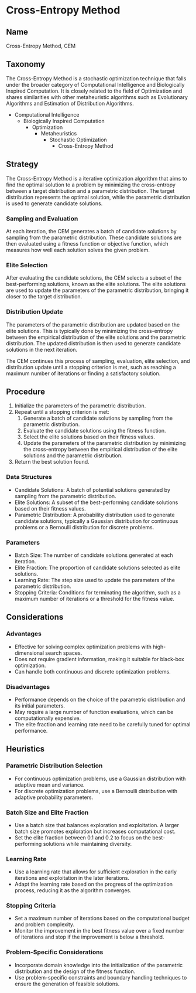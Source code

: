 # Cross-Entropy Method

## Name

Cross-Entropy Method, CEM

## Taxonomy

The Cross-Entropy Method is a stochastic optimization technique that falls under the broader category of Computational Intelligence and Biologically Inspired Computation. It is closely related to the field of Optimization and shares similarities with other metaheuristic algorithms such as Evolutionary Algorithms and Estimation of Distribution Algorithms.

- Computational Intelligence
  - Biologically Inspired Computation
    - Optimization
      - Metaheuristics
        - Stochastic Optimization
          - Cross-Entropy Method

## Strategy

The Cross-Entropy Method is a iterative optimization algorithm that aims to find the optimal solution to a problem by minimizing the cross-entropy between a target distribution and a parametric distribution. The target distribution represents the optimal solution, while the parametric distribution is used to generate candidate solutions.

### Sampling and Evaluation

At each iteration, the CEM generates a batch of candidate solutions by sampling from the parametric distribution. These candidate solutions are then evaluated using a fitness function or objective function, which measures how well each solution solves the given problem.

### Elite Selection

After evaluating the candidate solutions, the CEM selects a subset of the best-performing solutions, known as the elite solutions. The elite solutions are used to update the parameters of the parametric distribution, bringing it closer to the target distribution.

### Distribution Update

The parameters of the parametric distribution are updated based on the elite solutions. This is typically done by minimizing the cross-entropy between the empirical distribution of the elite solutions and the parametric distribution. The updated distribution is then used to generate candidate solutions in the next iteration.

The CEM continues this process of sampling, evaluation, elite selection, and distribution update until a stopping criterion is met, such as reaching a maximum number of iterations or finding a satisfactory solution.

## Procedure

1. Initialize the parameters of the parametric distribution.
2. Repeat until a stopping criterion is met:
   1. Generate a batch of candidate solutions by sampling from the parametric distribution.
   2. Evaluate the candidate solutions using the fitness function.
   3. Select the elite solutions based on their fitness values.
   4. Update the parameters of the parametric distribution by minimizing the cross-entropy between the empirical distribution of the elite solutions and the parametric distribution.
3. Return the best solution found.

### Data Structures

- Candidate Solutions: A batch of potential solutions generated by sampling from the parametric distribution.
- Elite Solutions: A subset of the best-performing candidate solutions based on their fitness values.
- Parametric Distribution: A probability distribution used to generate candidate solutions, typically a Gaussian distribution for continuous problems or a Bernoulli distribution for discrete problems.

### Parameters

- Batch Size: The number of candidate solutions generated at each iteration.
- Elite Fraction: The proportion of candidate solutions selected as elite solutions.
- Learning Rate: The step size used to update the parameters of the parametric distribution.
- Stopping Criteria: Conditions for terminating the algorithm, such as a maximum number of iterations or a threshold for the fitness value.

## Considerations

### Advantages

- Effective for solving complex optimization problems with high-dimensional search spaces.
- Does not require gradient information, making it suitable for black-box optimization.
- Can handle both continuous and discrete optimization problems.

### Disadvantages

- Performance depends on the choice of the parametric distribution and its initial parameters.
- May require a large number of function evaluations, which can be computationally expensive.
- The elite fraction and learning rate need to be carefully tuned for optimal performance.

## Heuristics

### Parametric Distribution Selection

- For continuous optimization problems, use a Gaussian distribution with adaptive mean and variance.
- For discrete optimization problems, use a Bernoulli distribution with adaptive probability parameters.

### Batch Size and Elite Fraction

- Use a batch size that balances exploration and exploitation. A larger batch size promotes exploration but increases computational cost.
- Set the elite fraction between 0.1 and 0.2 to focus on the best-performing solutions while maintaining diversity.

### Learning Rate

- Use a learning rate that allows for sufficient exploration in the early iterations and exploitation in the later iterations.
- Adapt the learning rate based on the progress of the optimization process, reducing it as the algorithm converges.

### Stopping Criteria

- Set a maximum number of iterations based on the computational budget and problem complexity.
- Monitor the improvement in the best fitness value over a fixed number of iterations and stop if the improvement is below a threshold.

### Problem-Specific Considerations

- Incorporate domain knowledge into the initialization of the parametric distribution and the design of the fitness function.
- Use problem-specific constraints and boundary handling techniques to ensure the generation of feasible solutions.
